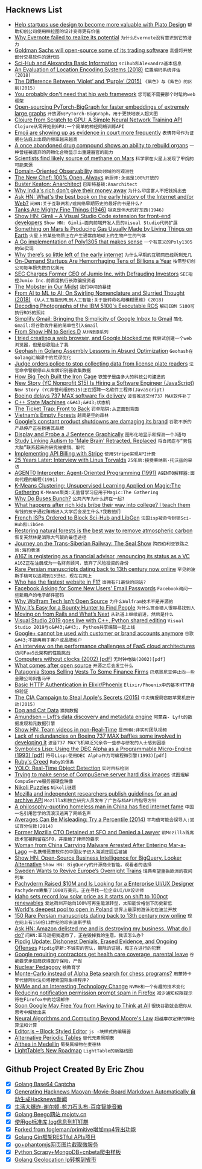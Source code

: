 ## Hacknews List


- [Help startups use design to become more valuable with Plato Design](https://www.useplato.com/careers-job-postings?gh_jid=4224721002)  `帮助初创公司使用柏拉图的设计变得更有价值`
- [Why Evernote failed to realize its potential](https://usefyi.com/evernote-history)  `为什么Evernote没有意识到它的潜力`
- [Goldman Sachs will open-source some of its trading software](https://www.wsj.com/articles/goldmans-trading-floor-is-going-open-source-kind-of-11554285602)  `高盛将开放部分交易软件的源代码`
- [Sci-Hub and Alexandra Basic Information](https://engineuring.wordpress.com/2019/03/31/sci-hub-and-alexandra-basic-information/)  `scihub和Alexandra基本信息`
- [An Evaluation of Location Encoding Systems (2018)](https://github.com/google/open-location-code/wiki/Evaluation-of-Location-Encoding-Systems)  `位置编码系统评估(2018)`
- [The Difference Between ‘Violet’ and ‘Purple’ (2015)](https://jakubmarian.com/difference-between-violet-and-purple/)  `《紫色》与《紫色》的区别(2015)`
- [You probably don&#39;t need that hip web framework](https://char.gd/blog/2019/you-dont-need-that-hipster-web-framework)  `您可能不需要那个时髦的web框架`
- [Open-sourcing PyTorch-BigGraph for faster embeddings of extremely large graphs](https://ai.facebook.com/blog/open-sourcing-pytorch-biggraph-for-faster-embeddings-of-extremely-large-graphs)  `开放源码PyTorch-BigGraph，用于更快地嵌入超大图`
- [Clojure from Scratch to GPU: A Simple Neural Network Training API](https://dragan.rocks/articles/19/Deep-Learning-in-Clojure-From-Scratch-to-GPU-12-A-Simple-Neural-Network-Training-API)  `Clojure从零开始到GPU:一个简单的神经网络训练API`
- [Emoji are showing up as evidence in court more frequently](https://www.theverge.com/2019/2/18/18225231/emoji-emoticon-court-case-reference)  `表情符号作为证据在法庭上出现的频率越来越高`
- [A once abandoned drug compound shows an ability to rebuild organs](https://www.scientificamerican.com/article/a-drug-shows-an-astonishing-ability-to-regenerate-damaged-hearts-and-other-body-parts/)  `一种曾经被遗弃的药物化合物显示出重建器官的能力`
- [Scientists find likely source of methane on Mars](https://phys.org/news/2019-04-scientists-source-methane-mars.html)  `科学家在火星上发现了甲烷的可能来源`
- [Domain-Oriented Observability](https://martinfowler.com/articles/domain-oriented-observability.html)  `面向领域的可观测性`
- [The New Chef: 100% Open, Always](https://blog.chef.io/2019/04/02/chef-software-announces-the-enterprise-automation-stack/)  `新厨师:永远是100%开放的`
- [Buster Keaton: Anarchitect](http://www.lapsuslima.com/buster-keaton-anarchitect/)  `巴斯特基顿:Anarchitect`
- [Why India&#39;s rich don&#39;t give their money away](https://www.bbc.com/news/world-asia-india-47566542)  `为什么印度富人不把钱捐出去`
- [Ask HN: What&#39;s the best book on the early history of the Internet and/or Web?](item?id=19556208)  `问HN:关于互联网和/或网络早期历史的最好的书是什么?`
- [Tanks Are Mighty Fine Things (1946)](http://imperialclub.com/Yr/1945/46Tanks/)  `坦克是伟大的好东西(1946)`
- [Show HN: Gimli – A Visual Studio Code extension for front-end developers](https://gimli.app/)  `Show HN: Gimli—面向前端开发人员的Visual Studio代码扩展`
- [Something on Mars Is Producing Gas Usually Made by Living Things on Earth](https://www.nytimes.com/2019/04/01/science/mars-methane-gas.html)  `火星上的某些物质正在产生通常由地球上的生物产生的气体`
- [A Go implementation of Poly1305 that makes sense](https://blog.filippo.io/a-literate-go-implementation-of-poly1305/)  `一个有意义的Poly1305的Go实现`
- [Why there’s so little left of the early internet](http://www.bbc.com/future/story/20190401-why-theres-so-little-left-of-the-early-internet)  `为什么早期的互联网已经所剩无几`
- [On-Demand Startups Are Hemorrhaging Tens of Billions a Year](https://www.bloomberg.com/news/articles/2019-04-01/on-demand-startups-are-hemorrhaging-tens-of-billions-a-year)  `按需型初创公司每年损失数百亿美元`
- [SEC Charges Former CEO of Jumio Inc. with Defrauding Investors](https://www.sec.gov/news/press-release/2019-50)  `SEC指控Jumio Inc.前首席执行长欺骗投资者`
- [The Mobster in Our Midst](https://www.freep.com/in-depth/news/2019/03/26/john-sonny-franzese-colombo-crime-family-indianapolis/3139068002/)  `我们中间的暴徒`
- [From AI to ML to AI: On Swirling Nomenclature and Slurried Thought (2018)](http://approximatelycorrect.com/2018/06/05/ai-ml-ai-swirling-nomenclature-slurried-thought/)  `《从人工智能到ML到人工智能:关于旋转命名和模糊思维》(2018)`
- [Decoding Photographs of the IBM 5100&#39;s Executable ROS](https://github.com/stepleton/5100ExecutableROSDecode/blob/master/Executable_ROS_decode.ipynb)  `解码IBM 5100可执行ROS的照片`
- [Simplify Gmail: Bringing the Simplicity of Google Inbox to Gmail](https://simpl.fyi/gmail/)  `简化Gmail:将谷歌收件箱的简单性引入Gmail`
- [From Show HN to Series D](https://segment.com/blog/show-hn-to-series-d/)  `从HN到D系列`
- [I tried creating a web browser, and Google blocked me](https://blog.samuelmaddock.com/posts/google-widevine-blocked-my-browser/)  `我尝试创建一个web浏览器，但是谷歌阻止了我`
- [Geohash in Golang Assembly Lessons in Absurd Optimization](https://mmcloughlin.com/posts/geohash-assembly)  `Geohash在Golang汇编课中的荒谬优化`
- [Judge orders police to stop collecting data from license plate readers](https://www.washingtonpost.com/crime-law/2019/04/02/judge-orders-fairfax-police-stop-collecting-data-license-plate-readers)  `法官命令警察停止从车牌识别器收集数据`
- [How Big Tech Built the Iron Cage](https://www.newyorker.com/culture/cultural-comment/building-the-digital-iron-cage)  `铁笼子是由多大的科技公司建造的`
- [New Story (YC Nonprofit S15) Is Hiring a Software Engineer (JavaScript)](https://newstorycharity.org/careers/software-engineer-position/)  `New Story (YC非营利组织S15)正在招聘一名软件工程师(JavaScript)`
- [Boeing delays 737 MAX software fix delivery](https://arstechnica.com/information-technology/2019/04/boeing-delays-737-max-software-fix-delivery/)  `波音推迟交付737 MAX软件补丁`
- [C&#43;&#43; State Machines](http://beza1e1.tuxen.de/cpp_state_machines.html)  `c&#43;&#43;状态机`
- [The Ticket Trap: Front to Back](https://www.propublica.org/nerds/the-ticket-trap-news-app-front-to-back-david-eads-propublica-illinois)  `罚单陷阱:从正面到背面`
- [Vietnam’s Empty Forests](https://www.nytimes.com/2019/04/01/travel/vietnam-wildlife-species-ecotravel-tourism.html)  `越南是空的森林`
- [Google’s constant product shutdowns are damaging its brand](https://arstechnica.com/gadgets/2019/04/googles-constant-product-shutdowns-are-damaging-its-brand/)  `谷歌不断的产品停产正在损害其品牌`
- [Display and Probe a J Sentence Graphically](https://code.jsoftware.com/wiki/Vocabulary/Dissect)  `图形化地显示和探测一个J语句`
- [Study Linking Autism to &#39;Male Brain&#39; Retracted, Replaced](https://www.medscape.com/viewarticle/910982?nlid=129068_3901&amp;src=wnl_newsalrt_190327_MSCPEDIT&amp;uac=267659MN&amp;impID=1919559&amp;faf=1)  `将自闭症与“男性大脑”联系起来的研究被撤销、取代`
- [Implementing API Billing with Stripe](https://www.daily.co/blog/implementing-api-billing-with-stripe)  `使用Stripe实现API计费`
- [25 Years Later: Interview with Linus Torvalds](https://www.linuxjournal.com/content/25-years-later-interview-linus-torvalds)  `25年后:接受莱纳斯·托沃兹的采访`
- [AGENT0 Interpreter: Agent-Oriented Programming (1991)](https://www.cs.cmu.edu/afs/cs/project/ai-repository/ai/areas/agents/aop/0.html)  `AGENT0解释器:面向代理的编程(1991)`
- [K-Means Clustering: Unsupervised Learning Applied on Magic:The Gathering](http://www.datastuff.tech/machine-learning/k-means-clustering-unsupervised-learning-for-recommender-systems/)  `K-Means聚类:无监督学习应用于Magic:The Gathering`
- [Why Do Buses Bunch?](http://setosa.io/bus/)  `公共汽车为什么挤在一起?`
- [What happens after rich kids bribe their way into college? I teach them](https://www.theguardian.com/us-news/2019/mar/25/what-happens-after-rich-kids-bribe-their-way-into-college-i-teach-them)  `有钱的孩子通过贿赂进入大学后会发生什么?我教他们`
- [French ISPs Ordered to Block Sci-Hub and LibGen](https://torrentfreak.com/court-orders-french-isps-to-block-sci-hub-and-libgen-190331/)  `法国isp被命令封锁Sci-Hub和LibGen`
- [Restoring natural forests is the best way to remove atmospheric carbon](https://www.nature.com/articles/d41586-019-01026-8)  `恢复天然林是消除大气碳的最佳途径`
- [Journey on the Trans-Siberian Railway: The Seal Show](https://www.gregkogan.com/journal/russia-trans-siberian-railway-irkutsk/)  `跨西伯利亚铁路之旅:海豹表演`
- [A16Z is registering as a financial advisor, renouncing its status as a VC](https://www.forbes.com/sites/alexkonrad/2019/04/02/andreessen-horowitz-is-blowing-up-the-venture-capital-model-again/)  `A16Z正在注册成为一名财务顾问，放弃了风险投资的身份`
- [Rare Persian manuscripts dating back to 13th century now online](https://www.loc.gov/item/prn-19-036/)  `罕见的波斯手稿可以追溯到13世纪，现在在网上`
- [Who has the fastest website in F1?](https://jakearchibald.com/2019/f1-perf/)  `谁拥有F1最快的网站?`
- [Facebook Asking for Some New Users&#39; Email Passwords](https://www.thedailybeast.com/beyond-sketchy-facebook-demanding-some-new-users-email-passwords)  `Facebook询问一些新用户的电子邮件密码`
- [Why Wolfram Tech Isn’t Open Source](https://blog.wolfram.com/2019/04/02/why-wolfram-tech-isnt-open-source-a-dozen-reasons/)  `为什么Wolfram技术不是开源的`
- [Why It’s Easy for a Bounty Hunter to Find People](https://www.nytimes.com/2019/04/02/opinion/fcc-wireless-regulation.html)  `为什么赏金猎人很容易找到人`
- [Moving on from Rails and What’s Next](https://blog.seantheprogrammer.com/moving-on-from-rails-and-whats-next)  `从轨道上继续前进，然后是什么`
- [Visual Studio 2019 goes live with C&#43;&#43;, Python shared editing](https://arstechnica.com/gadgets/2019/04/visual-studio-2019-goes-live-with-c-python-shared-editing/)  `Visual Studio 2019与c&#43;&#43;、Python共享编辑一起上线`
- [Google&#43; cannot be used with customer or brand accounts anymore](https://plus.google.com/)  `谷歌&#43;不能再用于客户或品牌帐户`
- [An interview on the performance challenges of FaaS cloud architectures](https://medium.com/jexia/why-serverless-is-still-in-its-infancy-311e932a33cd)  `访问FaaS云架构的性能挑战`
- [Computers without clocks (2002) [pdf]](http://www.cs.virginia.edu/~robins/Computing_Without_Clocks.pdf)  `无时钟电脑(2002)[pdf]`
- [What comes after open source](https://words.steveklabnik.com/what-comes-after-open-source)  `开源之后会发生什么`
- [Patagonia Stops Selling Vests To Some Finance Firms](https://www.buzzfeednews.com/article/katienotopoulos/patagonia-power-vest-policy-change)  `巴塔哥尼亚停止向一些金融公司出售马甲`
- [Basic HTTP Authentication in Elixir/Phoenix](http://nts.strzibny.name/basic-http-authentication-in-elixir-phoenix/)  `Elixir/Phoenix中的基本HTTP身份验证`
- [The CIA Campaign to Steal Apple&#39;s Secrets (2015)](https://theintercept.com/2015/03/10/ispy-cia-campaign-steal-apples-secrets/)  `中央情报局窃取苹果机密行动(2015)`
- [Dog and Cat Data](https://www.datafix.com.au/BASHing/2019-03-31.html)  `猫狗数据`
- [Amundsen – Lyft’s data discovery and metadata engine](https://eng.lyft.com/amundsen-lyfts-data-discovery-metadata-engine-62d27254fbb9)  `阿蒙森- Lyft的数据发现和元数据引擎`
- [Show HN: Team videos in non-Real-Time](https://www.talkshow.team)  `显示HN:非实时团队视频`
- [Lack of redundancies on Boeing 737 MAX baffles some involved in developing it](https://www.seattletimes.com/business/boeing-aerospace/a-lack-of-redundancies-on-737-max-system-has-baffled-even-those-who-worked-on-the-jet/)  `波音737 MAX飞机缺乏冗余令一些参与研发的人士感到困惑`
- [Symbolics Lisp: Using the DEC Alpha as a Programmable Micro-Engine (1993) [pdf]](http://pt.withington.org/publications/VLM.pdf)  `符号Lisp:使用DEC Alpha作为可编程微引擎(1993)[pdf]`
- [Ruby&#39;s Creed](https://metaredux.com/posts/2019/04/02/ruby-s-creed.html)  `Ruby的信条`
- [YOLO: Real-Time Object Detection](https://pjreddie.com/darknet/yolo/)  `实时目标检测`
- [Trying to make sense of CompuServe server hard disk images](https://medium.com/@mpnet/trying-to-make-sense-of-compuserve-server-hard-disk-images-posted-on-archive-org-b1c62ce6012b)  `试图理解CompuServe服务器硬盘映像`
- [Nikoli Puzzles](http://nikoli.co.jp/en/puzzles/)  `Nikoli谜题`
- [Mozilla and independent researchers publish guidelines for an ad archive API](https://blog.mozilla.org/blog/2019/03/27/facebook-and-google-this-is-what-an-effective-ad-archive-api-looks-like/)  `Mozilla和独立研究人员发布了广告存档API的指导方针`
- [A philosophy-quoting homeless man in China has fled internet fame](https://www.washingtonpost.com/world/asia_pacific/the-internet-was-obsessed-with-this-philosophy-quoting-homeless-man-in-china-now-hes-fled-the-fame/2019/04/01/519e43e2-5220-11e9-bdb7-44f948cc0605_story.html)  `中国一名引用哲学的流浪汉逃离了网络名声`
- [Averages Can Be Misleading: Try a Percentile (2014)](https://www.elastic.co/blog/averages-can-dangerous-use-percentile)  `平均值可能会误导人:尝试百分位数(2014)`
- [Former Mozilla CTO Detained at SFO and Denied a Lawyer](https://medium.com/@andreasgal/no-one-should-have-to-travel-in-fear-b2bff4c460e5)  `前Mozilla首席技术官被拘留在SFO，并拒绝了律师的要求`
- [Woman from China Carrying Malware Arrested After Entering Mar-a-Lago](https://www.nytimes.com/2019/04/02/us/mar-a-lago-zhang-chinese-secret-service.html)  `一名携带恶意软件的中国女子进入海湖庄园后被捕`
- [Show HN: Open-Source Business Intelligence for BigQuery. Looker Alternative](https://mprove.io)  `Show HN: BigQuery的开源商业智能。观看者的选择`
- [Sweden Wants to Revive Europe’s Overnight Trains](https://www.citylab.com/transportation/2019/04/europe-night-train-sweden-eco-travel-sleeper-car-fossil-free/586228/)  `瑞典希望重振欧洲的夜间列车`
- [Pachyderm Raised $10M and Is Looking for a Enterprise UI/UX Designer](https://jobs.lever.co/pachyderm/)  `Pachyderm筹集了1000万美元，正在寻找一位企业UI/UX设计师`
- [Idaho sets record low solar price as it starts on shift to 100pct renewables](https://reneweconomy.com.au/idaho-sets-record-low-solar-price-as-it-starts-on-shift-to-100pct-renewables-38566/)  `爱达荷州开始向100%可再生能源转型，太阳能价格创下历史新低`
- [World&#39;s deepest pool to open in Poland](https://www.cnn.com/travel/article/worlds-deepest-pool-scli-intl/index.html)  `世界上最深的游泳池在波兰开放`
- [150 Rare Persian manuscripts dating back to 13th century now online](https://www.loc.gov/item/prn-19-036/?loclr=ealn)  `现在网上有150份13世纪的珍贵波斯手稿`
- [Ask HN: Amazon delisted me and is destroying my business. What do I do?](item?id=19551590)  `问HN:亚马逊把我退市了，正在毁掉我的生意。我该怎么办?`
- [Pipdig Update: Dishonest Denials, Erased Evidence, and Ongoing Offenses](https://www.wordfence.com/blog/2019/04/pipdig-update-dishonest-denials-erased-evidence-and-ongoing-offenses/)  `Pipdig更新:不诚实的否认，删除的证据，和正在进行的犯罪`
- [Google requiring contractors get health care coverage, parental leave](https://thehill.com/policy/technology/436939-google-will-require-healthcare-parental-leave-for-extended-workforce)  `谷歌要求承包商获得医疗保险，产假`
- [Nuclear Pedagogy](https://billwadge.wordpress.com/2016/01/13/nuclear-pedagogy/)  `核教育学`
- [Monte-Carlo instead of Alpha Beta search for chess programs?](https://en.chessbase.com/post/monte-carlo-instead-of-alpha-beta)  `用蒙特卡罗代替阿尔法贝塔搜索国际象棋程序?`
- [NVMe and an Interesting Technology Change](https://utcc.utoronto.ca/~cks/space/blog/tech/NVMeAndTechChange)  `NVMe和一个有趣的技术变化`
- [Reducing notification permission prompt spam in Firefox](https://blog.nightly.mozilla.org/2019/04/01/reducing-notification-permission-prompt-spam-in-firefox/)  `减少通知权限提示符在Firefox中的垃圾邮件`
- [Soon Google May Free You from Having to Think at All](https://hmmdaily.com/2019/04/02/soon-google-may-free-you-from-having-to-think-at-all/)  `很快谷歌就会把你从思考中解放出来`
- [Neural Algorithms and Computing Beyond Moore&#39;s Law](https://cacm.acm.org/magazines/2019/4/235577-neural-algorithms-and-computing-beyond-moores-law/fulltext)  `超越摩尔定律的神经算法和计算`
- [Editor.js – Block Styled Editor](https://editorjs.io/)  `js -块样式的编辑器`
- [Alternative Periodic Tables](https://en.wikipedia.org/wiki/Alternative_periodic_tables)  `替代元素周期表`
- [Althea in Medellin](https://blog.althea.org/althea-in-medellin/)  `蜀葵属植物在麦德林`
- [LightTable’s New Roadmap](http://lighttable.com/2019/03/31/New-year-old-plans/)  `LightTable的新路线图`

## Github Project Created By Eric Zhou

- [x] [Golang Base64 Captcha](https://github.com/mojocn/base64Captcha)
- [x] [Generating Hacknews Maoyan-Movie-Board Markdown Automatically 自动生成Hacknews新闻](https://github.com/dejavuzhou/md-genie)
- [x] [生活大爆炸-谢尔顿-剪刀石头布-百度智能音箱](https://github.com/mojocn/dueros-bang-game)
- [x] [Golang Beego网站 mojotv.cn](https://github.com/mojocn/www.mojotv.cn)
- [x] [使用go标准库,log信息到钉钉群](https://github.com/mojocn/dooger)
- [x] [Forked from fogleman/primitive增加mp4导出功能](https://github.com/mojocn/primitive)
- [x] [Golang Gin框架RESTful APIs项目](https://github.com/JJJJJJJerk/ezier-golang-web-api-framework)
- [x] [go+phantomjs网页图片截取微服务](https://github.com/mojocn/screen_shot)
- [x] [Python Scrapy+MongoDB+cnbeta爬虫样板](https://github.com/mojocn/scrapy_mongodb_boilerplate_cnbeta)
- [x] [Golang Geolocation Ip转换到省市](https://github.com/mojocn/ip2location)